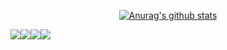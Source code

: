 <div align="center">

[![Anurag's github stats](https://github-readme-stats.vercel.app/api?username=bigpel66)](https://github.com/anuraghazra/github-readme-stats)

</div>

<div style="display:flex" align="center">

<img src="https://hits.seeyoufarm.com/api/count/incr/badge.svg?url=https%3A%2F%2Fgithub.com%2Fbigpel66%2Fhit-counter&count_bg=%2379C83D&title_bg=%23555555&icon=&icon_color=%23E7E7E7&title=hits&edge_flat=false"/>

<img src="http://img.shields.io/badge/-Blog-black?style=flat-square&logo=stackoverflow&link=https://bigpel66.tistory.com/&style=flat"/>

<img src="https://img.shields.io/badge/-LinkedIn-blue?style=flat-square&logo=Linkedin&logoColor=white&link=https://www.linkedin.com/in/jong-hwan-seo-9296241a3/&style=flat"/>

<img src="https://img.shields.io/badge/Gmail-d14836?style=flat-square&logo=Gmail&logoColor=white&link=mailto:bigpel66@gmail.com&style=flat"/>

</div>
